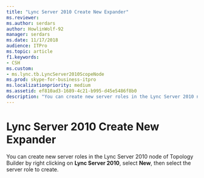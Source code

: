 ```yaml
---
title: "Lync Server 2010 Create New Expander"
ms.reviewer: 
ms.author: serdars
author: HowlinWolf-92
manager: serdars
ms.date: 11/17/2018
audience: ITPro
ms.topic: article
f1.keywords:
- CSH
ms.custom:
- ms.lync.tb.LyncServer2010ScopeNode
ms.prod: skype-for-business-itpro
ms.localizationpriority: medium
ms.assetid: ef810ad3-1689-4c21-b995-d45e5486f8b0
description: "You can create new server roles in the Lync Server 2010 node of Topology Builder by right clicking on Lync Server 2010, select New, then select the server role to create."
---
```


# Lync Server 2010 Create New Expander
 
You can create new server roles in the Lync Server 2010 node of Topology Builder by right clicking on **Lync Server 2010**, select **New**, then select the server role to create.
  

